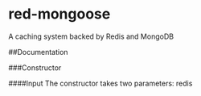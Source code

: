 red-mongoose
============

A caching system backed by Redis and MongoDB

##Documentation


###Constructor

####Input
The constructor takes two parameters: redis
